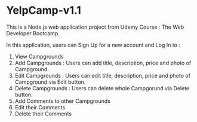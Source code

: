 # YelpCamp-v1.1
This is a Node.js web application project from Udemy Course : The Web Developer Bootcamp.

In this application, users can Sign Up for a new account and Log In to : 
1. View Campgrounds
2. Add Campgrounds : Users can add title, description, price and photo of Campground.
3. Edit Campgrounds : Users can edit title, description, price and photo of Campground via Edit button.
4. Delete Campgrounds : Users can delete whole Campgorund via Delete button.
5. Add Comments to other Campgrounds
6. Edit their Comments
7. Delete their Comments
